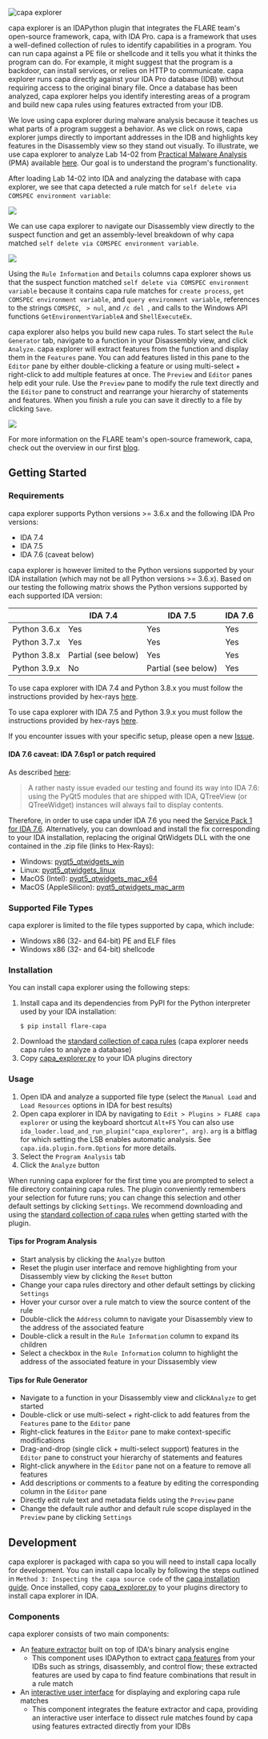 ![capa explorer](../../../.github/capa-explorer-logo.png)

capa explorer is an IDAPython plugin that integrates the FLARE team's open-source framework, capa, with IDA Pro. capa is a framework that uses a well-defined collection of rules to 
identify capabilities in a program. You can run capa against a PE file or shellcode and it tells you what it thinks the program can do. For example, it might suggest that 
the program is a backdoor, can install services, or relies on HTTP to communicate. capa explorer runs capa directly against your IDA Pro database (IDB) without requiring access
to the original binary file. Once a database has been analyzed, capa explorer helps you identify interesting areas of a program and build new capa rules using features extracted from your IDB.

We love using capa explorer during malware analysis because it teaches us what parts of a program suggest a behavior. As we click on rows, capa explorer jumps directly 
to important addresses in the IDB and highlights key features in the Disassembly view so they stand out visually. To illustrate, we use capa explorer to 
analyze Lab 14-02 from [Practical Malware Analysis](https://nostarch.com/malware) (PMA) available [here](https://practicalmalwareanalysis.com/labs/). Our goal is to understand 
the program's functionality.

After loading Lab 14-02 into IDA and analyzing the database with capa explorer, we see that capa detected a rule match for `self delete via COMSPEC environment variable`:

![](../../../doc/img/explorer_condensed.png)

We can use capa explorer to navigate our Disassembly view directly to the suspect function and get an assembly-level breakdown of why capa matched `self delete via COMSPEC environment variable`.

![](../../../doc/img/explorer_expanded.png)

Using the `Rule Information` and `Details` columns capa explorer shows us that the suspect function matched `self delete via COMSPEC environment variable` because it contains capa rule matches for `create process`, `get COMSPEC environment variable`,
and `query environment variable`, references to the strings `COMSPEC`, ` > nul`, and `/c del `, and calls to the Windows API functions `GetEnvironmentVariableA` and `ShellExecuteEx`.

capa explorer also helps you build new capa rules. To start select the `Rule Generator` tab, navigate to a function in your Disassembly view,
and click `Analyze`. capa explorer will extract features from the function and display them in the `Features` pane. You can add features listed in this pane to the `Editor` pane
by either double-clicking a feature or using multi-select + right-click to add multiple features at once. The `Preview` and `Editor` panes help edit your rule. Use the `Preview` pane
to modify the rule text directly and the `Editor` pane to construct and rearrange your hierarchy of statements and features. When you finish a rule you can save it directly to a file by clicking `Save`.

![](../../../doc/img/rulegen_expanded.png)

For more information on the FLARE team's open-source framework, capa, check out the overview in our first [blog](https://www.fireeye.com/blog/threat-research/2020/07/capa-automatically-identify-malware-capabilities.html).

## Getting Started

### Requirements

capa explorer supports Python versions >= 3.6.x and the following IDA Pro versions:

* IDA 7.4
* IDA 7.5
* IDA 7.6 (caveat below)

capa explorer is however limited to the Python versions supported by your IDA installation (which may not be all Python versions >= 3.6.x). Based on our testing the following matrix shows the Python versions supported
by each supported IDA version:

| | IDA 7.4 | IDA 7.5 | IDA 7.6 |
| --- | --- | --- | --- |
| Python 3.6.x | Yes | Yes | Yes |
| Python 3.7.x | Yes | Yes | Yes |
| Python 3.8.x | Partial (see below) | Yes | Yes |
| Python 3.9.x | No | Partial (see below) | Yes |

To use capa explorer with IDA 7.4 and Python 3.8.x you must follow the instructions provided by hex-rays [here](https://hex-rays.com/blog/ida-7-4-and-python-3-8/).

To use capa explorer with IDA 7.5 and Python 3.9.x you must follow the instructions provided by hex-rays [here](https://hex-rays.com/blog/python-3-9-support-for-ida-7-5/).

If you encounter issues with your specific setup, please open a new [Issue](https://github.com/fireeye/capa/issues).

#### IDA 7.6 caveat: IDA 7.6sp1 or patch required

As described [here](https://www.hex-rays.com/blog/ida-7-6-empty-qtreeview-qtreewidget/):

> A rather nasty issue evaded our testing and found its way into IDA 7.6: using the PyQt5 modules that are shipped with IDA, QTreeView (or QTreeWidget) instances will always fail to display contents.

Therefore, in order to use capa under IDA 7.6 you need the [Service Pack 1 for IDA 7.6](https://www.hex-rays.com/products/ida/news/7_6sp1). Alternatively, you can download and install the fix corresponding to your IDA installation, replacing the original QtWidgets DLL with the one contained in the .zip file (links to Hex-Rays):


  - Windows: [pyqt5_qtwidgets_win](https://www.hex-rays.com/wp-content/uploads/2021/04/pyqt5_qtwidgets_win.zip)
  - Linux: [pyqt5_qtwidgets_linux](https://www.hex-rays.com/wp-content/uploads/2021/04/pyqt5_qtwidgets_linux.zip)
  - MacOS (Intel): [pyqt5_qtwidgets_mac_x64](https://www.hex-rays.com/wp-content/uploads/2021/04/pyqt5_qtwidgets_mac_x64.zip)
  - MacOS (AppleSilicon): [pyqt5_qtwidgets_mac_arm](https://www.hex-rays.com/wp-content/uploads/2021/04/pyqt5_qtwidgets_mac_arm.zip)


### Supported File Types

capa explorer is limited to the file types supported by capa, which include:

* Windows x86 (32- and 64-bit) PE and ELF files
* Windows x86 (32- and 64-bit) shellcode

### Installation

You can install capa explorer using the following steps:

1. Install capa and its dependencies from PyPI for the Python interpreter used by your IDA installation:
    ```
    $ pip install flare-capa
    ```
3. Download the [standard collection of capa rules](https://github.com/fireeye/capa-rules) (capa explorer needs capa rules to analyze a database)
4. Copy [capa_explorer.py](https://raw.githubusercontent.com/fireeye/capa/master/capa/ida/plugin/capa_explorer.py) to your IDA plugins directory

### Usage

1. Open IDA and analyze a supported file type (select the `Manual Load` and `Load Resources` options in IDA for best results)
2. Open capa explorer in IDA by navigating to `Edit > Plugins > FLARE capa explorer` or using the keyboard shortcut `Alt+F5`
   You can also use `ida_loader.load_and_run_plugin("capa_explorer", arg)`. `arg` is a bitflag for which setting the LSB enables automatic analysis. See `capa.ida.plugin.form.Options` for more details.
3. Select the `Program Analysis` tab
4. Click the `Analyze` button

When running capa explorer for the first time you are prompted to select a file directory containing capa rules. The plugin conveniently
remembers your selection for future runs; you can change this selection and other default settings by clicking `Settings`. We recommend 
downloading and using the [standard collection of capa rules](https://github.com/fireeye/capa-rules) when getting started with the plugin.

#### Tips for Program Analysis

* Start analysis by clicking the `Analyze` button
* Reset the plugin user interface and remove highlighting from your Disassembly view by clicking the `Reset` button
* Change your capa rules directory and other default settings by clicking `Settings`
* Hover your cursor over a rule match to view the source content of the rule
* Double-click the `Address` column to navigate your Disassembly view to the address of the associated feature
* Double-click a result in the `Rule Information` column to expand its children
* Select a checkbox in the `Rule Information` column to highlight the address of the associated feature in your Dissasembly view

#### Tips for Rule Generator

* Navigate to a function in your Disassembly view and click`Analyze` to get started
* Double-click or use multi-select + right-click to add features from the `Features` pane to the `Editor` pane
* Right-click features in the `Editor` pane to make context-specific modifications
* Drag-and-drop (single click + multi-select support) features in the `Editor` pane to construct your hierarchy of statements and features
* Right-click anywhere in the `Editor` pane not on a feature to remove all features
* Add descriptions or comments to a feature by editing the corresponding column in the `Editor` pane
* Directly edit rule text and metadata fields using the `Preview` pane
* Change the default rule author and default rule scope displayed in the `Preview` pane by clicking `Settings`

## Development

capa explorer is packaged with capa so you will need to install capa locally for development. You can install capa locally by following the steps outlined in `Method 3: Inspecting the capa source code` of the [capa 
installation guide](https://github.com/fireeye/capa/blob/master/doc/installation.md#method-3-inspecting-the-capa-source-code). Once installed, copy [capa_explorer.py](https://raw.githubusercontent.com/fireeye/capa/master/capa/ida/plugin/capa_explorer.py) 
to your plugins directory to install capa explorer in IDA.

### Components

capa explorer consists of two main components:

* An [feature extractor](https://github.com/fireeye/capa/tree/master/capa/features/extractors/ida) built on top of IDA's binary analysis engine
  * This component uses IDAPython to extract [capa features](https://github.com/fireeye/capa-rules/blob/master/doc/format.md#extracted-features) from your IDBs such as strings, 
disassembly, and control flow; these extracted features are used by capa to find feature combinations that result in a rule match
* An [interactive user interface](https://github.com/fireeye/capa/tree/master/capa/ida/plugin) for displaying and exploring capa rule matches
  * This component integrates the feature extractor and capa, providing an interactive user interface to dissect rule matches found by capa using features extracted directly from your IDBs
